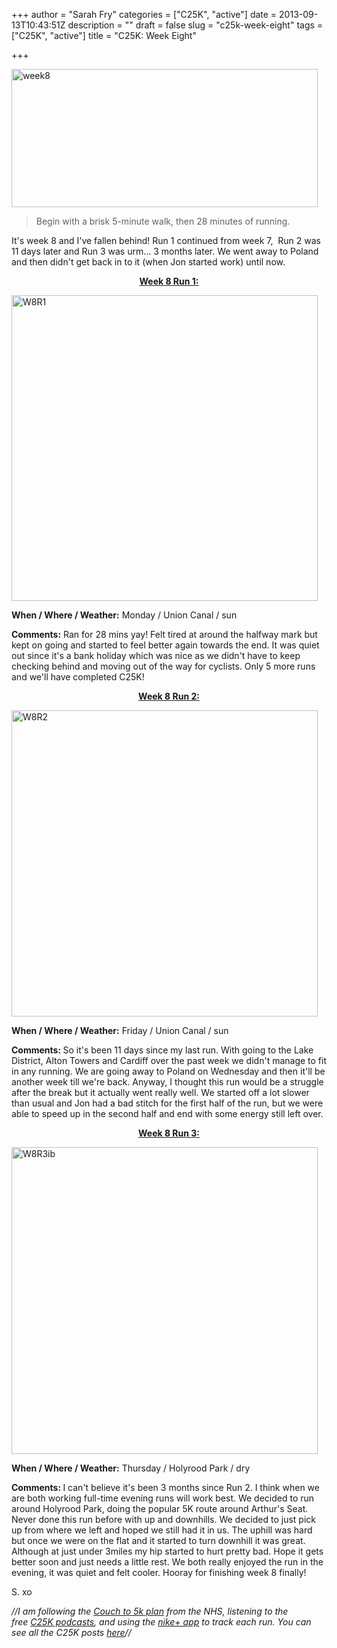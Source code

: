 +++
author = "Sarah Fry"
categories = ["C25K", "active"]
date = 2013-09-13T10:43:51Z
description = ""
draft = false
slug = "c25k-week-eight"
tags = ["C25K", "active"]
title = "C25K: Week Eight"

+++


<p style="text-align: left;"><a href="https://yayfryday.com/images/2013/05/week8.jpg"><img class="alignnone size-full wp-image-1790" alt="week8" src="https://yayfryday.com/images/2013/05/week8.jpg" width="490" height="221" /></a></p>

>Begin with a brisk 5-minute walk, then 28 minutes of running.

<p style="text-align: left;">It's week 8 and I've fallen behind! Run 1 continued from week 7,  Run 2 was 11 days later and Run 3 was urm... 3 months later. We went away to Poland and then didn't get back in to it (when Jon started work) until now.</p>
<p style="text-align: center;"><span style="text-decoration: underline;"><strong>Week 8 Run 1:</strong></span></p>
<p style="text-align: left;"><a href="https://yayfryday.com/images/2013/05/W8R1ib.jpg"><img class="alignnone size-full wp-image-1768" alt="W8R1" src="https://yayfryday.com/images/2013/05/W8R1ib.jpg" width="490" height="489" /></a></p>
<strong>When / Where / Weather:</strong> Monday / Union Canal / sun

<strong>Comments:</strong> Ran for 28 mins yay! Felt tired at around the halfway mark but kept on going and started to feel better again towards the end. It was quiet out since it's a bank holiday which was nice as we didn't have to keep checking behind and moving out of the way for cyclists. Only 5 more runs and we'll have completed C25K!
<p style="text-align: center;"><span style="text-decoration: underline;"><strong>Week 8 Run 2:</strong></span></p>
<p style="text-align: left;"><a href="https://yayfryday.com/images/2013/05/W8R2ib.jpg"><img class="alignnone size-full wp-image-1791" alt="W8R2" src="https://yayfryday.com/images/2013/05/W8R2ib.jpg" width="490" height="490" /></a></p>
<strong>When / Where / Weather:</strong> Friday / Union Canal / sun

<strong>Comments: </strong>So it's been 11 days since my last run. With going to the Lake District, Alton Towers and Cardiff over the past week we didn't manage to fit in any running. We are going away to Poland on Wednesday and then it'll be another week till we're back. Anyway, I thought this run would be a struggle after the break but it actually went really well. We started off a lot slower than usual and Jon had a bad stitch for the first half of the run, but we were able to speed up in the second half and end with some energy still left over.
<p style="text-align: center;"><span style="text-decoration: underline;"><strong>Week 8 Run 3:</strong></span></p>
<a href="https://yayfryday.com/images/2013/05/W8R3ib.jpg"><img class="alignnone size-full wp-image-1988" alt="W8R3ib" src="https://yayfryday.com/images/2013/05/W8R3ib.jpg" width="490" height="491" /></a>

<strong>When / Where / Weather:</strong> Thursday / Holyrood Park / dry

<strong>Comments: </strong>I can't believe it's been 3 months since Run 2. I think when we are both working full-time evening runs will work best. We decided to run around Holyrood Park, doing the popular 5K route around Arthur's Seat. Never done this run before with up and downhills. We decided to just pick up from where we left and hoped we still had it in us. The uphill was hard but once we were on the flat and it started to turn downhill it was great. Although at just under 3miles my hip started to hurt pretty bad. Hope it gets better soon and just needs a little rest. We both really enjoyed the run in the evening, it was quiet and felt cooler. Hooray for finishing week 8 finally!

S. xo

<em>//I am following the <a href="http://www.nhs.uk/LiveWell/c25k/Pages/couch-to-5k.aspx" target="_blank">Couch to 5k plan</a> from the NHS, listening <em>to the free <a href="http://www.nhs.uk/Tools/Pages/couch-5K-running-plan.aspx" target="_blank">C25K podcasts</a>, and </em>using the <a href="http://nikeplus.nike.com/plus/products/gps_app/" target="_blank">nike+ app</a> to track each run. You can see all the C25K posts <a href="http://sweetaspi.co.uk/tag/C25K/" target="_blank">here</a>//</em>


